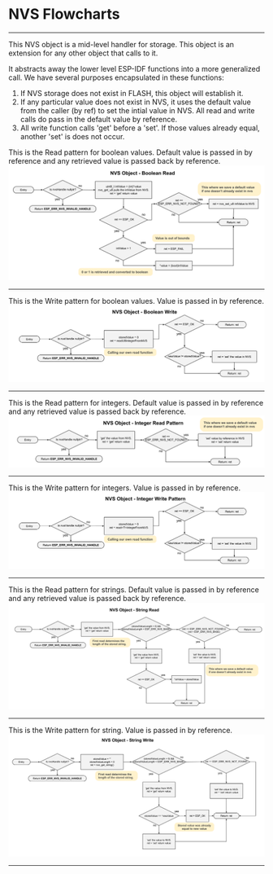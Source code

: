 # NVS Flowcharts
___
This NVS object is a mid-level handler for storage.  This object is an extension for any other object that calls to it.

It abstracts away the lower level ESP-IDF functions into a more generalized call.  We have several purposes encapsulated in these functions:

1) If NVS storage does not exist in FLASH, this object will establish it.
2) If any particular value does not exist in NVS, it uses the default value from the caller (by ref) to set the intial value in NVS.  All read and write calls do pass in the default value by reference.
3) All write function calls 'get' before a 'set'.  If those values already equal, another 'set' is does not occur.

This is the Read pattern for boolean values.  Default value is passed in by reference and any retrieved value is passed back by reference.
![Boolean Read Diagram](./drawings/nvs_flowcharts_boolean_read.svg)
___  
This is the Write pattern for boolean values.  Value is passed in by reference.
![Boolean Write Diagram](./drawings/nvs_flowcharts_boolean_write.svg)
___  
This is the Read pattern for integers.  Default value is passed in by reference and any retrieved value is passed back by reference.
![Integer Write Diagram](./drawings/nvs_flowcharts_integer_read_pattern.svg)
___  
This is the Write pattern for integers.  Value is passed in by reference.
![Integer Write Diagram](./drawings/nvs_flowcharts_integer_write_pattern.svg)
___  
This is the Read pattern for strings.  Default value is passed in by reference and any retrieved value is passed back by reference.
![String Write Diagram](./drawings/nvs_flowcharts_string_read.svg)
___  
This is the Write pattern for string.  Value is passed in by reference.
![String Write Diagram](./drawings/nvs_flowcharts_string_write.svg)
___  